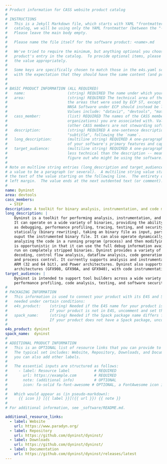 ```yaml
---
# Product information for CASS website product catalog
#
# INSTRUCTIONS
#   This is a Jekyll Markdown file, which starts with YAML "frontmatter." For the product 
#   catalog, we will be using only the YAML frontmatter (between the "---" seperators).  
#   Please leave the main body empty.  
#
#   Please name the file itself for the software product: <name>.md
#
#   We've tried to require the minimum, but anything optional you choose to add will enrich your
#   product's entry in the catalog.  To provide optional items, please uncomment the keys and complete
#   the value appropriately.
#
#   Some keys are specifically chosen to match those in the e4s.yaml schema (ignoring case) 
#   with the expectation that they should have the same content (and probably will eventually be merged).
#
#
# BASIC PRODUCT INFORMATION (ALL REQUIRED)
#   name:                   (string) REQUIRED The name under which your product should appear in the catalog
#   area:                   (string) REQUIRED The technical area of the product.  For now, we are using
#                           the areas that were used by ECP ST, except that anything that was categorized as
#                           NNSA Software under ECP should instead be listed under the appropriate "real" area:
#                           Values include: "dataviz", "devtools", "mathlibs", "pmr", "sweco".  
#   cass_member:            (list) REQUIRED The names of the CASS member organizations (aka software stewardship
#                           organizations) you are associated with. Values include: "fastmath", "PESO", "RAPIDS", "S4PST", "STEP".
#                           (other CASS members are not stewarding software products, as far as we know: colabs, corsa, swas)
#   description:            (string) REQUIRED A one-sentence description of your software.  To be used as a
#                           "subtitle", following the `name`.
#   long_description:       (multiline string) REQUIRED A one-paragraph description of your software. A brief, moderately technical description 
#                           of your software's primary features and capabilities.
#   target_audience:        (multiline string) REQUIRED A one-paragraph description of who should be interested in your software.  This should be
#                           less technical than the description -- meant to guide someone who's inexpert or just trying to 
#                           figure out who might be using the software.
#
# Note on multline string entries (long_description and target_audience): YAML supports a multiline string entry that allows 
# a value to be a paragraph (or several).  A multiline string value starts with a pipe ("|") following the colon of the key, with
# the text of the value starting on the following line.  The entirety of the value should be indented by 2-4 spaces from the
# left margin.  The value ends at the next outdented text (or comment).
#
name: Dyninst
area: devtools
cass_members:
  - STEP
description: A toolkit for binary analysis, instrumentation, and code modification across a variety of CPU and GPU architectures
long_description: |
    Dyninst is a toolkit for performing analysis, instrumentation, and code modification of binary code.
    It can operate on a wide variety of binaries, providing the ability to instrument code for purposes
    as debugging, performance profiling, tracing, testing, and security hardening. Dyninst can operate
    statically (binary rewriting), taking an binary file as input, parsing it, and then producing as
    ouput the instrumented binary file. It can also operate dynamically (dynamic instrumentation),
    analyzing the code in a running program (process) and then modifying the code on the fly. Dyninst
    is opportunistic in that it can use the full debug information available in a binary or it can
    run on completely stripped binaries. Dyninst provides a variety of toolkits that include instruction
    decoding, control flow analysis, dataflow analysis, code generation, code patching, stack walking,
    and process control. It currently supports analysis and instrumentation for the x86-64,
    ARM (32 and 64 bit), and Power architectures. Dyninst also supports code analysis of AMD GPU
    architectures (GFX908, GFX90A, and GFX940), with code instrumentation capability available soon.
target_audience: |
    Dyninst is intended to support tool builders across a wide variety of areas, including debugging,
    performance profiling, code analysis, testing, and software security.
#
# PACKAGING INFORMATION
#   This information is used to connect your product with its E4S and Spack packages, if available.  It is only
#   needed under certain conditions:
#   e4s_product:    (string) Needed if the E4S name for your product is different than your preferred `name` of the product.
#                   If your product is not in E4S, uncomment and set the value to `nil`
#   spack_name:     (string) Needed if the Spack package name differs from the `e4s_product` name.
#                   If your product does not have a Spack package, uncomment and set the value to `nil`
#
e4s_product: dyninst
spack_name:  dyninst
#
# ADDITIONAL PRODUCT INFORMATION
#   This is an OPTIONAL list of resource links that you can provide to make your catalog entry more useful.
#   The typical set includes: Website, Repository, Downloads, and Documentation, but all of these are optional, and
#   you can also add other labels.
#
#   The essential inputs are structured as follows:
#     - label: Resource label           # REQUIRED
#       url: https://example.com        # REQUIRED
#       note: (additional info)         # OPTIONAL
#       icon: fa-solid fa-font-awesome # OPTIONAL, a FontAwesome icon identifier
#
#   Which would appear as (in pseudo-markdown):
#     {{ icon }} [{{ label }}]({{ url }}) {{ note }}
#
# For additional information, see _software/README.md.

additional_resource_links:
  - label: Website
    url: https://www.paradyn.org/
  - label: Repository
    url: https://github.com/dyninst/dyninst/
  - label: Downloads
    url: https://github.com/dyninst/dyninst/
  - label: Documentation
    url: https://github.com/dyninst/dyninst/releases/latest
---
```

